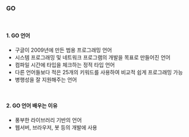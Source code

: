 ### GO

<br/>

#### 1. GO 언어

- 구글이 2009년에 만든 범용 프로그래밍 언어
- 시스템 프로그래밍 및 네트워크 프로그램의 개발을 목표로 만들어진 언어
- 컴파일 시간에 타입을 체크하는 정적 타입 언어
- 다른 언어들보다 적은 25개의 키워드를 사용하여 비교적 쉽게 프로그래밍 가능
- 병행성을 잘 지원해주는 언어

<br/>

#### 2. GO 언어 배우는 이유

- 풍부한 라이브러리 기반의 언어
- 웹서버, 브라우저, 봇 등의 개발에 사용
